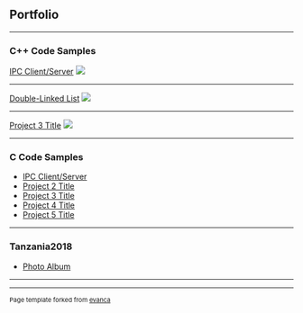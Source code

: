 ## Portfolio

---

### C++ Code Samples 

[IPC Client/Server](/sample_page)
<img src="images/dummy_thumbnail.jpg?raw=true"/>

---
[Double-Linked List](/pdf/sample_presentation.pdf)
<img src="images/dummy_thumbnail.jpg?raw=true"/>

---
[Project 3 Title](http://example.com/)
<img src="images/dummy_thumbnail.jpg?raw=true"/>

---

### C Code Samples

- [IPC Client/Server](http://example.com/)
- [Project 2 Title](http://example.com/)
- [Project 3 Title](http://example.com/)
- [Project 4 Title](http://example.com/)
- [Project 5 Title](http://example.com/)

---

### Tanzania2018

- [Photo Album](https://github.com/scarbelle/Tanzania2018)

---



---
<p style="font-size:11px">Page template forked from <a href="https://github.com/evanca/quick-portfolio">evanca</a></p>
<!-- Remove above link if you don't want to attibute -->
